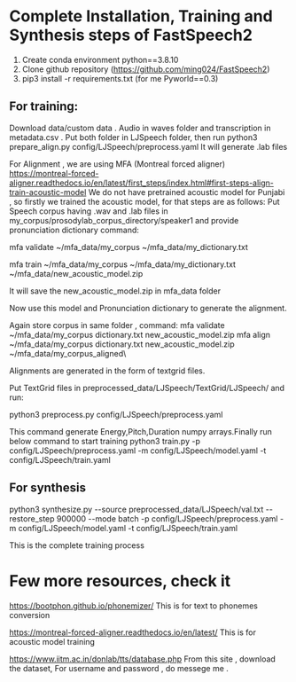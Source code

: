 # Complete Installation, Training and Synthesis steps of FastSpeech2

1. Create conda environment python==3.8.10
2. Clone github repository (https://github.com/ming024/FastSpeech2)
3. pip3 install -r requirements.txt (for me Pyworld==0.3)

## For training:
Download data/custom data . Audio in waves folder and transcription in metadata.csv . Put both folder in LJSpeech folder, then run
python3 prepare_align.py config/LJSpeech/preprocess.yaml
It will generate .lab files

For Alignment , we are using MFA (Montreal forced aligner) https://montreal-forced-aligner.readthedocs.io/en/latest/first_steps/index.html#first-steps-align-train-acoustic-model
We do not have pretrained acoustic model for Punjabi , so firstly we trained the acoustic model, for that steps are as follows:
Put Speech corpus having .wav and .lab files in my_corpus/prosodylab_corpus_directory/speaker1 and provide pronunciation dictionary
command: 

mfa validate ~/mfa_data/my_corpus ~/mfa_data/my_dictionary.txt

mfa train ~/mfa_data/my_corpus ~/mfa_data/my_dictionary.txt ~/mfa_data/new_acoustic_model.zip 

It will save the new_acoustic_model.zip in mfa_data folder

Now use this model and Pronunciation dictionary to generate the alignment. 

Again store corpus in same folder , command:
mfa validate ~/mfa_data/my_corpus dictionary.txt new_acoustic_model.zip 
mfa align ~/mfa_data/my_corpus dictionary.txt new_acoustic_model.zip   ~/mfa_data/my_corpus_aligned\

Alignments are generated in the form of textgrid files.

Put TextGrid files in preprocessed_data/LJSpeech/TextGrid/LJSpeech/ and run:

python3 preprocess.py config/LJSpeech/preprocess.yaml

This command generate Energy,Pitch,Duration numpy arrays.Finally run below command to start training
python3 train.py -p config/LJSpeech/preprocess.yaml -m config/LJSpeech/model.yaml -t config/LJSpeech/train.yaml

## For synthesis
python3 synthesize.py --source preprocessed_data/LJSpeech/val.txt --restore_step 900000 --mode batch -p config/LJSpeech/preprocess.yaml -m config/LJSpeech/model.yaml -t config/LJSpeech/train.yaml


This is the complete training process


# Few more resources, check it
https://bootphon.github.io/phonemizer/
This is for text to phonemes conversion 

https://montreal-forced-aligner.readthedocs.io/en/latest/
This is for acoustic model training

https://www.iitm.ac.in/donlab/tts/database.php
From this site , download the dataset, For username and password , do messege me .
